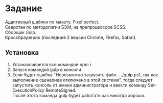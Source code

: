 # Задание

Адаптивный шаблон по макету. Pixel perfect.  
Сверстан по методолигии БЭМ, на препроцессоре SCSS.  
Сборщик Gulp.  
Кроссбраузерно (последние 2 версии Chrome, Firefox, Safari).  

## Установка

1. Устанавливается все командой npm i
2. Запуск командой gulp в консоли
3. Если будет ошибка "Невозможно загрузить файл ..../gulp.ps1, так как выполнение сценариев отключено в этой системе", тогда следует запустить консоль от имени администратора и ввести команду Set-ExecutionPolicy RemoteSigned.  
После этого команда gulp будет работать как никогда хорошо. 

